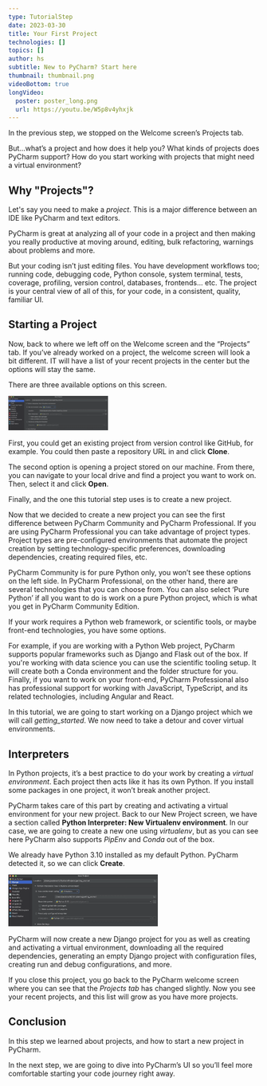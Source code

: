```yaml
---
type: TutorialStep
date: 2023-03-30
title: Your First Project
technologies: []
topics: []
author: hs
subtitle: New to PyCharm? Start here
thumbnail: thumbnail.png
videoBottom: true
longVideo:
  poster: poster_long.png
  url: https://youtu.be/W5p8v4yhxjk
---
```


In the previous step, we stopped on the Welcome screen’s Projects tab.

But...what’s a project and how does it help you? What kinds of projects does PyCharm support? How do you start working with projects that might need a virtual environment?

## Why "Projects"?

Let's say you need to make a *project*. This is a major difference between an IDE like PyCharm and text editors.

PyCharm is great at analyzing all of your code in a project and then making you really productive at moving around, editing, bulk refactoring, warnings about problems and more.

But your coding isn’t just editing files. You have development workflows too; running code, debugging code, Python console, system terminal, tests, coverage, profiling, version control, databases, frontends... etc. The  project is your central view of all of this, for your code, in a consistent, quality, familiar UI.

## Starting a Project
Now, back to where we left off on the Welcome screen and the “Projects” tab. If you’ve already worked on a project, the welcome screen will look a bit different. IT will have a list of your recent projects in the center but the options will stay the same.

There are three available options on this screen.

<img src="welcome-screen.png" alt="Welcome screen" width="200"/>

First, you could get an existing project from version control like GitHub, for example. You could then paste a repository URL in and click **Clone**.

The second option is opening a project stored on our machine. From there, you can navigate to your local drive and find a project you want to work on. Then, select it and click **Open**.

Finally, and the one this tutorial step uses is to create a new project.

Now that we decided to create a new project you can see the first difference between PyCharm Community and PyCharm Professional. If you are using PyCharm Professional you can take advantage of project types. Project types are pre-configured environments that automate the project creation by setting technology-specific preferences, downloading dependencies, creating required files, etc.

PyCharm Community is for pure Python only, you won’t see these options on the left side. In PyCharm Professional, on the other hand, there are several technologies that you can choose from. You can also select ‘Pure Python’ if all you want to do is work on a pure Python project, which is what you get in PyCharm Community Edition.

If your work requires a Python web framework, or scientific tools, or maybe front-end technologies, you have some options.

For example, if you are working with a Python Web project, PyCharm supports popular frameworks such as Django and Flask out of the box. If you're working with data science you can use the scientific tooling setup. It will create both a Conda environment and the folder structure for you. Finally, if you want to work on your front-end, PyCharm Professional also has professional support for working with JavaScript, TypeScript, and its related technologies, including Angular and React.

In this tutorial, we are going to start working on a Django project which we will call *getting_started*. We now need to take a detour and cover virtual environments.

## Interpreters
In Python projects, it’s a best practice to do your work by creating a *virtual environment*. Each project then acts like it has its own Python. If you install some packages in one project, it won’t break another project.

PyCharm takes care of this part by creating and activating a virtual environment for your new project. Back to our New Project screen, we have a section called **Python Interpreter: New Virtualenv environment**. In our case, we are going to create a new one using *virtualenv*, but as you can see here PyCharm also supports *PipEnv* and *Conda* out of the box.

We already have Python 3.10 installed as my default Python. PyCharm detected it, so we can click **Create**.

<img src="welcome-screen.png" alt="Welcome screen" width="300"/>

PyCharm will now create a new Django project for you as well as creating and activating a virtual environment, downloading all the required dependencies, generating an empty Django project with configuration files, creating run and debug configurations, and more.

If you close this project, you go back to the PyCharm welcome screen where you can see that the *Projects tab* has changed slightly. Now you see your recent projects, and this list will grow as you have more projects.

## Conclusion
In this step we learned about projects, and how to start a new project in PyCharm. 

In the next step, we are going to dive into PyCharm’s UI so you’ll feel more comfortable starting your code journey right away.
